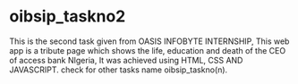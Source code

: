 # oibsip_taskno2
This is the second task given from OASIS INFOBYTE INTERNSHIP,  This web app is a tribute page which shows the life, education and death of the CEO of access bank NIgeria,  It was achieved using HTML, CSS AND JAVASCRIPT. check for other tasks name oibsip_taskno(n).
